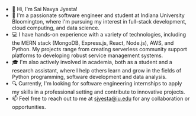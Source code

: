 - 👋 Hi, I'm Sai Navya Jyesta!
- 🚀 I'm a passionate software engineer and student at Indiana University Bloomington, where I'm pursuing my interest in full-stack development, cloud computing, and data science.
- 💻 I have hands-on experience with a variety of technologies, including the MERN stack (MongoDB, Express.js, React, Node.js), AWS, and Python. My projects range from creating serverless community support platforms to developing robust service management systems.
- 🎓 I'm also actively involved in academia, both as a student and a research assistant, where I help others learn and grow in the fields of Python programming, software development and data analysis.
- 🔍 Currently, I'm looking for software engineering internships to apply my skills in a professional setting and contribute to innovative projects.
- 📫 Feel free to reach out to me at sjyesta@iu.edu for any collaboration or opportunities.



<!---
Navya045/Navya045 is a ✨ special ✨ repository because its `README.md` (this file) appears on your GitHub profile.
You can click the Preview link to take a look at your changes.
--->

